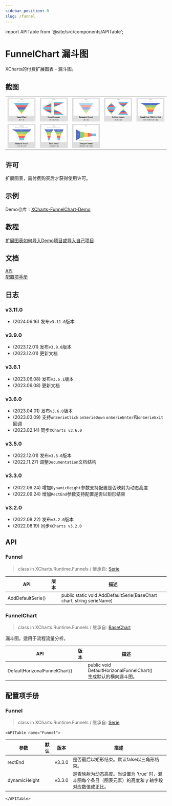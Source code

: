 ```yaml
---
sidebar_position: 0
slug: /funnel
---
```

import APITable from '@site/src/components/APITable';

# FunnelChart 漏斗图

XCharts的付费扩展图表 - 漏斗图。

## 截图

||||||
| :--: | :--: | :--: | :--: | :--: |
|![Funnel01](img/Funnel01.png) |![Funnel02](img/Funnel02.png) |![Funnel03](img/Funnel03.png) |![Funnel04](img/Funnel04.png) |![Funnel05](img/Funnel05.png) |![Funnel06](img/Funnel06.png) |
|![Funnel07](img/Funnel07.png) |![Funnel08](img/Funnel08.png) |![Funnel09](img/Funnel09.png) |

## 许可

扩展图表，需付费购买后才获得使用许可。

## 示例

Demo仓库：[XCharts-FunnelChart-Demo](https://github.com/XCharts-Team/XCharts-FunnelChart-Demo)

## 教程

[扩展图表如何导入Demo项目或导入自己项目](https://github.com/XCharts-Team/XCharts-Demo)

## 文档

[API](#api)  
[配置项手册](#配置项手册)  

## 日志

### v3.11.0

* (2024.06.16) 发布`v3.11.0`版本

### v3.9.0

* (2023.12.01) 发布`v3.9.0`版本
* (2023.12.01) 更新文档

### v3.6.1

* (2023.06.08) 发布`v3.6.1`版本
* (2023.06.08) 更新文档

### v3.6.0

* (2023.04.01) 发布`v3.6.0`版本
* (2023.03.09) 支持`onSerieClick` `onSerieDown` `onSerieEnter`和`onSerieExit`回调
* (2023.02.14) 同步`XCharts v3.6.0`

### v3.5.0

* (2022.12.01) 发布`v3.5.0`版本
* (2022.11.27) 调整`Documentation`文档结构

### v3.3.0

* (2022.09.24) 增加`DynamicHeight`参数支持配置是否映射为动态高度
* (2022.09.24) 增加`RectEnd`参数支持配置是否以矩形结束

### v3.2.0

* (2022.08.22) 发布`v3.2.0`版本
* (2022.08.19) 同步`XCharts v3.2.0`

## API

### Funnel

> class in XCharts.Runtime.Funnels / 继承自: [Serie](https://xcharts-team.github.io/docs/api#serie)


|API|版本|描述|
|--|--|--|
|AddDefaultSerie()||public static void AddDefaultSerie(BaseChart chart, string serieName)|

### FunnelChart

> class in XCharts.Runtime.Funnels / 继承自: [BaseChart](https://xcharts-team.github.io/docs/api#basechart)

漏斗图。适用于流程流量分析。

|API|版本|描述|
|--|--|--|
|DefaultHorizonalFunnelChart()||public void DefaultHorizonalFunnelChart()<br/>生成默认的横向漏斗图。 |

## 配置项手册

### Funnel

> class in XCharts.Runtime.Funnels / 继承自: [Serie](https://xcharts-team.github.io/docs/configuration#serie)

```mdx-code-block
<APITable name="Funnel">
```

|参数|默认|版本|描述|
|--|--|--|--|
|rectEnd||v3.3.0|是否最后以矩形结束。默认false以三角形结束。
|dynamicHeight||v3.3.0|是否映射为动态高度。当设置为 'true' 时，漏斗图每个条目（图表元素）的高度和 y 轴字段对应数值成正比。

```mdx-code-block
</APITable>
```

